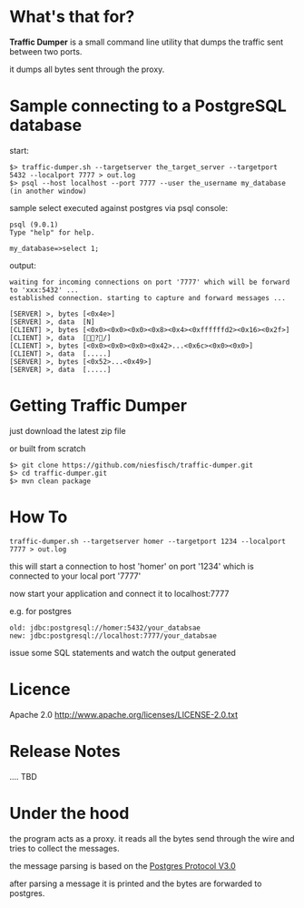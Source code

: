 # What's that for? 

**Traffic Dumper** is a small command line utility that dumps the traffic sent between two ports.

it dumps all bytes sent through the proxy.

# Sample connecting to a PostgreSQL database

start:

    $> traffic-dumper.sh --targetserver the_target_server --targetport 5432 --localport 7777 > out.log
    $> psql --host localhost --port 7777 --user the_username my_database (in another window)

sample select executed against postgres via psql console:

    psql (9.0.1)
    Type "help" for help.

    my_database=>select 1;

output:

    waiting for incoming connections on port '7777' which will be forward to 'xxx:5432' ...
    established connection. starting to capture and forward messages ...

    [SERVER] >, bytes [<0x4e>]
    [SERVER] >, data  [N]
    [CLIENT] >, bytes [<0x0><0x0><0x0><0x8><0x4><0xffffffd2><0x16><0x2f>]
    [CLIENT] >, data  [   ?/]
    [CLIENT] >, bytes [<0x0><0x0><0x0><0x42>...<0x6c><0x0><0x0>]
    [CLIENT] >, data  [.....  ]
    [SERVER] >, bytes [<0x52>...<0x49>]
    [SERVER] >, data  [.....]

# Getting Traffic Dumper

just download the latest zip file

or built from scratch

    $> git clone https://github.com/niesfisch/traffic-dumper.git
    $> cd traffic-dumper.git
    $> mvn clean package

# How To

    traffic-dumper.sh --targetserver homer --targetport 1234 --localport 7777 > out.log

this will start a connection to host 'homer' on port '1234' which is connected to your local port '7777'

now start your application and connect it to localhost:7777

e.g. for postgres

    old: jdbc:postgresql://homer:5432/your_databsae
    new: jdbc:postgresql://localhost:7777/your_databsae

issue some SQL statements and watch the output generated

# Licence

Apache 2.0 http://www.apache.org/licenses/LICENSE-2.0.txt

# Release Notes

.... TBD

# Under the hood

the program acts as a proxy. it reads all the bytes send through the wire and tries to collect the messages.

the message parsing is based on the [Postgres Protocol V3.0](http://www.postgresql.org/docs/devel/static/protocol.html)

after parsing a message it is printed and the bytes are forwarded to postgres.
